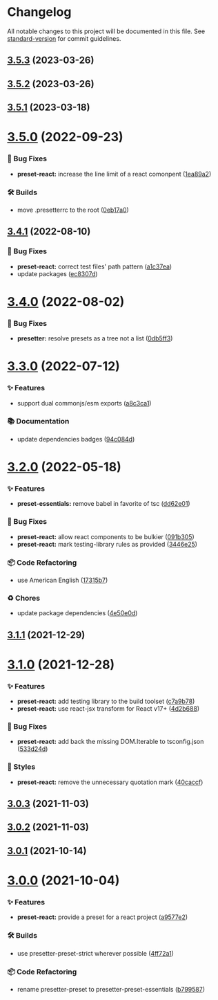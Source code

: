 # Changelog

All notable changes to this project will be documented in this file. See [standard-version](https://github.com/conventional-changelog/standard-version) for commit guidelines.

## [3.5.3](https://github.com/alvis/presetter/compare/v3.5.2...v3.5.3) (2023-03-26)



## [3.5.2](https://github.com/alvis/presetter/compare/v3.5.1...v3.5.2) (2023-03-26)



## [3.5.1](https://github.com/alvis/presetter/compare/v3.5.0...v3.5.1) (2023-03-18)



# [3.5.0](https://github.com/alvis/presetter/compare/v3.4.1...v3.5.0) (2022-09-23)


### 🐛 Bug Fixes

* **preset-react:** increase the line limit of a react comonpent ([1ea89a2](https://github.com/alvis/presetter/commit/1ea89a2b85fe9de2a89218d58c8e3c19d93d2129))


### 🛠 Builds

* move .presetterrc to the root ([0eb17a0](https://github.com/alvis/presetter/commit/0eb17a058fa245faae96dcb017184460dae08b46))



## [3.4.1](https://github.com/alvis/presetter/compare/v3.4.0...v3.4.1) (2022-08-10)


### 🐛 Bug Fixes

* **preset-react:** correct test files' path pattern ([a1c37ea](https://github.com/alvis/presetter/commit/a1c37eac67dae1766c194da6369ab930de908b16))
* update packages ([ec8307d](https://github.com/alvis/presetter/commit/ec8307d79468f8529b29a0f7b356b4368c03302c))



# [3.4.0](https://github.com/alvis/presetter/compare/v3.3.0...v3.4.0) (2022-08-02)


### 🐛 Bug Fixes

* **presetter:** resolve presets as a tree not a list ([0db5ff3](https://github.com/alvis/presetter/commit/0db5ff3b0020735591b3986c216578857dde3039))



# [3.3.0](https://github.com/alvis/presetter/compare/v3.2.0...v3.3.0) (2022-07-12)


### ✨ Features

* support dual commonjs/esm exports ([a8c3ca1](https://github.com/alvis/presetter/commit/a8c3ca11b99be251d6e35e14ec42dc3afdbd0741))


### 📚 Documentation

* update dependencies badges ([94c084d](https://github.com/alvis/presetter/commit/94c084ddc39821106c9077bd4c12d1a7da9529eb))



# [3.2.0](https://github.com/alvis/presetter/compare/v3.1.1...v3.2.0) (2022-05-18)


### ✨ Features

* **preset-essentials:** remove babel in favorite of tsc ([dd62e01](https://github.com/alvis/presetter/commit/dd62e01d2519ab755713a27db99d38203e50a992))


### 🐛 Bug Fixes

* **preset-react:** allow react components to be bulkier ([091b305](https://github.com/alvis/presetter/commit/091b305af2e0dfaeb0f76cb49d8900181ad80bb2))
* **preset-react:** mark testing-library rules as provided ([3446e25](https://github.com/alvis/presetter/commit/3446e2535c17c56dabe7589458626d0246bbd67c))


### 📦 Code Refactoring

* use American English ([17315b7](https://github.com/alvis/presetter/commit/17315b78a9d65fb6193a609dd27b4d34454df1bc))


### ♻️ Chores

* update package dependencies ([4e50e0d](https://github.com/alvis/presetter/commit/4e50e0d2fce1bea470fbea62fc1eba52dccb3aed))



## [3.1.1](https://github.com/alvis/presetter/compare/v3.1.0...v3.1.1) (2021-12-29)



# [3.1.0](https://github.com/alvis/presetter/compare/v3.0.3...v3.1.0) (2021-12-28)


### ✨ Features

* **preset-react:** add testing library to the build toolset ([c7a9b78](https://github.com/alvis/presetter/commit/c7a9b78ed69d91d74c181e1eb143a31e9e0a7bc5))
* **preset-react:** use react-jsx transform for React v17+ ([4d2b688](https://github.com/alvis/presetter/commit/4d2b6880a6332d8ba041bbc58a07c6beded407f5))


### 🐛 Bug Fixes

* **preset-react:** add back the missing DOM.Iterable to tsconfig.json ([533d24d](https://github.com/alvis/presetter/commit/533d24d5613e97fe673e0047a0dd20167c28d906))


### 💎 Styles

* **preset-react:** remove the unnecessary quotation mark ([40caccf](https://github.com/alvis/presetter/commit/40caccf2ddcaed55bdf24ec55399dc70a3bd6ba5))



## [3.0.3](https://github.com/alvis/presetter/compare/v3.0.2...v3.0.3) (2021-11-03)



## [3.0.2](https://github.com/alvis/presetter/compare/v3.0.1...v3.0.2) (2021-11-03)



## [3.0.1](https://github.com/alvis/presetter/compare/v3.0.0...v3.0.1) (2021-10-14)



# [3.0.0](https://github.com/alvis/presetter/compare/v2.1.0...v3.0.0) (2021-10-04)


### ✨ Features

* **preset-react:** provide a preset for a react project ([a9577e2](https://github.com/alvis/presetter/commit/a9577e27f02ec4f11fa8f876b09b8a7bca741688))


### 🛠 Builds

* use presetter-preset-strict wherever possible ([4ff72a1](https://github.com/alvis/presetter/commit/4ff72a1a9730dfd4ad99d0a63dd4b005041ce759))


### 📦 Code Refactoring

* rename presetter-preset to presetter-preset-essentials ([b799587](https://github.com/alvis/presetter/commit/b7995871d85a1ccb8d2e43ba9b3a7e305de7a99b))
